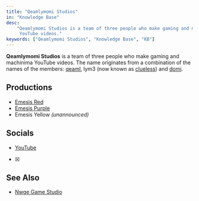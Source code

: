 ```yaml
---
title: "Qeamlymomi Studios"
in: "Knowledge Base"
desc:
    "Qeamlymomi Studios is a team of three people who make gaming and machinima
     YouTube videos."
keywords: ["Qeamlymomi Studios", "Knowledge Base", "KB"]
---
```


**Qeamlymomi Studios** is a team of three people who make gaming and machinima
YouTube videos. The name originates from a combination of the names of the
members: [qeaml], lym3 (now known as [clueless]) and [domi].

## Productions

* [Emesis Red]
* [Emesis Purple]
* Emesis Yellow *(unannounced)*

## Socials

* [YouTube]
* [X]

## See Also

* [Nwge Game Studio]

[qeaml]: /
[clueless]: https://x.com/themostclueless
[domi]: https://youtube.com/@domer_9
[Emesis Red]: https://youtube.com/watch?v=N3Q3f3TQiLQ
[Emesis Purple]: https://youtube.com/watch?v=GzOy_rUQOCk
[YouTube]: https://youtube.com/@Qeamlymomi
[X]: https://x.com/Qeamlymomi
[Nwge Game Studio]: /kb/nwge-game-studio
